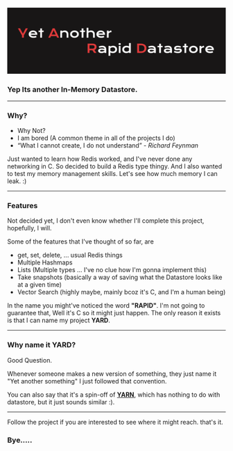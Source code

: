 ![](/docs/assets/logo.png)

### Yep Its another In-Memory Datastore.

---

### Why?

- Why Not?
- I am bored (A common theme in all of the projects I do)
- “What I cannot create, I do not understand” - _Richard Feynman_

Just wanted to learn how Redis worked, and I've never done any networking in C. So decided to build
a Redis type thingy. And I also wanted to test my memory management skills.
Let's see how much memory I can leak. :)

---

### Features

Not decided yet, I don't even know whether I'll complete this project, hopefully, I will.

Some of the features that I've thought of so far, are

- get, set, delete, ... usual Redis things
- Multiple Hashmaps
- Lists (Multiple types ... I've no clue how I'm gonna implement this)
- Take snapshots (basically a way of saving what the Datastore looks like at a given time)
- Vector Search (highly maybe, mainly bcoz it's C, and I'm a human being)

In the name you might've noticed the word **"RAPID"**. I'm not going to guarantee that, Well it's C
so it might just happen. The only reason it exists is that I can name my project **YARD**.

---

### Why name it YARD?

Good Question.

Whenever someone makes a new version of something, they just name it "Yet another something" I just followed that convention.

You can also say that it's a spin-off of [**YARN**](https://hadoop.apache.org/docs/stable/hadoop-yarn/hadoop-yarn-site/YARN.html), which has nothing to do with datastore, but it just sounds similar :).

---

Follow the project if you are interested to see where it might reach.
that's it.

### Bye.....
